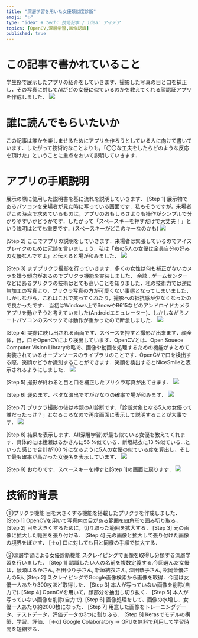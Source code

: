 ```yaml
---
title: "深層学習を用いた女優類似度診断"
emoji: "✨"
type: "idea" # tech: 技術記事 / idea: アイデア
topics: [OpenCV,深層学習,画像認識]
published: true
---
```

# この記事で書かれていること
学生祭で展示したアプリの紹介をしていきます．撮影した写真の目と口を補正し，その写真に対してAIがどの女優に似ているのかを教えてくれる顔認証アプリを作成しました．
![](https://storage.googleapis.com/zenn-user-upload/e29bbb0c12e1-20220129.jpg)

# 誰に読んでもらいたいか
この記事は誰かを楽しませるためにアプリを作ろうとしている人に向けて書いています．したがって技術的なことよりも，「〇〇な工夫をしたらどのような反応を頂けた」ということに重点をおいて説明していきます．

# アプリの手順説明
展示の際に使用した説明書を基に流れを説明していきます．
[Step 1]
展示物であるパソコンを来場者が見た時に写っている画面です．私もそうですが，来場者がこの時点で求めているものは，アプリのおもしろさよりも操作がシンプルで分かりやすいかどうかです．したがって「スペースキーを押すだけで大丈夫！」という説明はとても重要です．(スペースキーがどこのキーなのかも)
![](https://storage.googleapis.com/zenn-user-upload/a9943aac40f2-20220116.jpg)

[Step 2]
ここでアプリの説明をしていきます．来場者は緊張しているのでアイスブレイクのために冗談を言いましょう．私は「右の5人の女優は全員自分の好みの女優なんですよ」と伝えると場が和みました．
![](https://storage.googleapis.com/zenn-user-upload/ff44a579f724-20220129.jpg)

[Step 3]
まずプリクラ撮影を行っていきます．多くの女性は何も補正がないカメラを嫌う傾向があるのでプリクラ機能を実装しました．
余談...ゲームセンターなどにあるプリクラの技術はとても高いことを知りました．私の技術力では逆に無加工の写真より，プリクラ写真の方が可愛くない事態となってしまいました．しかしながら，これはこれで笑ってくれたり，撮影への抵抗感が少なくなったので良かったです．
当初はWindows上でSnowやB615などのアンドロイドカメラアプリを動かそうと考えていました(Androidエミュレーター)．しかしながらノートパソコンのスペックでは動作が重かったので断念しました．
![](https://storage.googleapis.com/zenn-user-upload/663d1cf0eefa-20220129.jpg)

[Step 4]
実際に映し出される画面です．スペースを押すと撮影が出来ます．顔全体，目，口をOpenCVにより検出しています．OpenCVとは、Open Souece Computer Vision Libraryの略で、画像や動画を処理するための機能がまとめて実装されているオープンソースのライブラリのことです．OpenCVで口を検出する際，笑顔かどうか識別することができます．笑顔を検出するとNiceSmileと表示されるようにしました．
![](https://storage.googleapis.com/zenn-user-upload/3470153a67e8-20220129.jpg)

[Step 5]
撮影が終わると目と口を補正したプリクラ写真が出てきます．
![](https://storage.googleapis.com/zenn-user-upload/c9ed7b2adc97-20220129.jpg)

[Step 6]
褒めます．ベタな演出ですがかなりの確率で場が和みます．
![](https://storage.googleapis.com/zenn-user-upload/14fd665c1fa5-20220129.jpg)

[Step 7]
プリクラ撮影の後は本題のAI診断です．「診断対象となる5人の女優って誰だったっけ？」となるころなので再度画面に表示して説明することが大事です．
![](https://storage.googleapis.com/zenn-user-upload/fcab045c8d86-20220129.jpg)

[Step 8]
結果を表示します．AI(深層学習)が最も似ている女優を教えてくれます．具体的には綾瀬はるかさんに56 %似ている．新垣結衣に13 %似ている...といった感じで合計が100 %になるように5人の女優の似ている度を算出し，そして最も確率が高かった女優名を表示しています．
![](https://storage.googleapis.com/zenn-user-upload/08807211772a-20220129.jpg)

[Step 9]
おわりです．スペースキーを押すと[Step 1]の画面に戻ります．
![](https://storage.googleapis.com/zenn-user-upload/04cdecc93e22-20220129.jpg)

# 技術的背景
➀プリクラ機能
目を大きくする機能を搭載したプリクラを作成しました．
[Step 1]
OpenCVを用いて写真内の目がある範囲を四角形で囲み切り取る，
[Step 2]
目を大きくするために，切り取った範囲を拡大する．
[Step 3]
元の画像に拡大した範囲を張り付ける．
[Step 4]
元の画像と拡大して張り付けた画像の境界をぼかす．
[＋α]
口に対しても目と同様の手順で拡大する．


②深層学習による女優診断機能
スクレイピングで画像を取得し分類する深層学習を行いました．
[Step 1]
認識したい人の名前を複数定義する.今回選んだ女優は，綾瀬はるかさん, 石田ゆり子さん, 新垣結衣さん, 深田恭子さん, 松岡茉優さんの5人
[Step 2]
スクレイピングでGoogle画像検索から画像を取得．今回は女優一人あたり300枚ほど取得した．
[Step 3]
本人が写っていない画像を削除(自力で).
[Step 4]
OpenCVを用いて，顔部分を抽出し切り抜く．
[Step 5]
本人が写っていない画像を削除(自力で).
[Step 6]
画像処理をして、画像の水増し．女優一人あたり約2000枚になった．
[Step 7]
用意した画像をトレーニングデータ、テストデータ，評価データの3つに割りふる．
[Step 8]
Kerasでモデルの構築、学習、評価．
[＋α]
Google Colaboratory → GPUを無料で利用して学習時間を短縮する．

